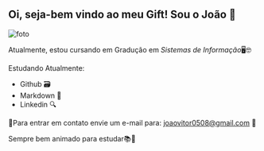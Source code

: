 ## Oi, seja-bem vindo ao meu Gift! Sou o João 👋
![foto](https://media1.tenor.com/images/d187f6cc75de75a9a2dd611a43e1391e/tenor.gif?itemid=15523929)

Atualmente, estou cursando em Gradução em *Sistemas de Informação*🖥🤓

Estudando Atualmente:
* Github 🗃
* Markdown 📑
* Linkedin 🔍

📩Para entrar em contato envie um e-mail para: joaovitor0508@gmail.com 📩

Sempre bem animado para estudar📚🚀

